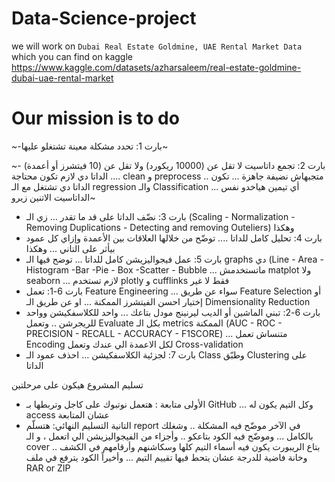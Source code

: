 # Data-Science-project
we will work on `Dubai Real Estate Goldmine, UAE Rental Market Data` which you can find on kaggle https://www.kaggle.com/datasets/azharsaleem/real-estate-goldmine-dubai-uae-rental-market
# Our mission is to do 

~-بارت 1: تحدد مشكلة معينة تشتغلو عليها~

~- بارت 2: تجمع داتاسيت لا تقل عن (10000 ريكورد) ولا تقل عن (10 فيتشرز أو أعمدة) .... الداتا دي لازم تكون محتاجة clean و preprocess .. متجبهاش نضيفة جاهزة ... تكون الداتا دي تشتغل مع الـ regression والـ Classification ... أي تيمين هياخدو نفس الداتاسيت الاتنين زيرو~

- بارت 3: نضّف الداتا على قد ما تقدر ... زي الـ (Scaling - Normalization - Removing Duplications - Detecting and removing Outeliers) وهكذا
- بارت 4: تحليل كامل للداتا .... توضّح من خلالها العلاقات بين الأعمدة وإزاي كل عمود بيأثر على التاني ... وهكذا
- بارت 5: عمل فيجواليزيشن كامل للداتا ... توضح فيها الـ graphs دي (Line - Area - Histogram -Bar -Pie - Box -Scatter - Bubble ... ماتستخدمش matplot ولا seaborn ... لازم تستخدم plotly و cufflinks فقط لا غير
- بارت 6-1: تعمل Feature Engineering ... سواء عن طريق Feature Selection أو إختيار احسن الفيتشرز الممكنة ... او عن طريق الـ Dimensionality Reduction
- بارت 6-2: تبني الماشين أو الديب ليرنينج مودل بتاعك ... واحد للكلاسفكيشن وواحد للريجرشن .. وتعمل Evaluate بكل الـ metrics الممكنة (AUC - ROC - PRECISION - RECALL - ACCURACY - F1SCORE) ... متنساش تعمل Encoding لكل الاعمدة الي عندك وتعمل Cross-validation
- بارت 7: لجزئية الكلاسفكيشن ... احذف عمود الـ Class وطبّق Clustering على الداتا

تسليم المشروع هيكون على مرحلتين
- الأولى متابعة : هتعمل نوتبوك على كاجل وتربطها بـ GitHub ... وكل التيم يكون له access عشان المتابعة
- التانية التسليم النهائي: هتسلّم report في الآخر موضّح فيه المشكلة .. وشغلك بالكامل ... وموضّح فيه الكود بتاعكو .. وأجزاء من الفيجواليزيشن الي اتعمل ، و الـ cover بتاع الريبورت يكون فيه أسماء التيم كلها وسكاشنهم وأرقامهم في الكشف .. وخانة فاضية للدرجة عشان يتحط فيها تقييم التيم ... وأخيراً الكود يترفع في ملف RAR or ZIP

